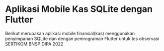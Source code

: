 # Aplikasi Mobile Kas SQLite dengan Flutter

Berikut merupakan aplikasi mobile finansial(kas) menggunakan penyimpanan SQLite dan dengan pemrograman Flutter untuk tes observasi SERTIKOM BNSP DIPA 2022
